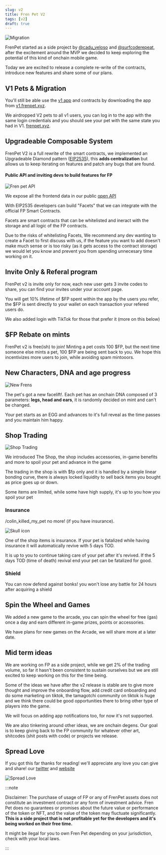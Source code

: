 ```yaml
---
slug: v2
title: Fren Pet V2
tags: [v2]
draft: true
---
```


![Migration](/img/blog/img22.png)

FrenPet started as a side project by [@cadu_veloso](https://twitter.com/cadu_veloso) and [@surfcoderepeat](https://twitter.com/surfcoderepeat), after the excitement around the MVP we decided to keep exploring the potential of this kind of onchain mobile game. 

Today we are excited to release a complete re-write of the contracts, introduce new features and share some of our plans.

## V1 Pets & Migration

You'll still be able use the [v1 app](https://v1.frenpet.xyz) and contracts by downloading the app from [v1.frenpet.xyz](https://v1.frenpet.xyz).

We airdropped V2 pets to all v1 users, you can log in to the app with the same login credentials and you should see your pet with the same state you had in V1. [frenpet.xyz](https://frenpet.xyz).


## Upgradeable Composable System

FrenPet V2 is a full rewrite of the smart contracts, we implemented an Upgradeable Diamond pattern ([EIP2535](https://eips.ethereum.org/EIPS/eip-2535)), this **adds centralization** but allows us to keep iterating on features and patch any bugs that are found.


#### Public API and inviting devs to build features for FP

![Fren pet API](/img/blog/api2.png)

We expose all the frontend data in our public [open API](https://api.frenpet.xyz/graphql)

With EIP2535 developers can build "Facets" that we can integrate with the official FP Smart Contracts.

Facets are smart contracts that can be whitelisted and ineract with the storage and all logic of the FP contracts.

Due to the risks of whitelisting Facets, We recommend any dev wanting to create a Facet to first discuss with us, if the feature you want to add doesn't make much sense or is too risky (as it gets access to the contract storage) we would let you know and prevent you from spending unnecesary time working on it.


## Invite Only & Referal program

FrenPet v2 is invite only for now, each new user gets 3 invite codes to share, you can find your invites under your account page.

You will get 10% lifetime of $FP spent within the app by the users you refer, the $FP is sent directly to your wallet on each transaction your refered users do.

We also added login with TikTok for those that prefer it (more on this below)

## $FP Rebate on mints

FrenPet v2 is free(ish) to join! Minting a pet costs 100 $FP, but the next time someone else mints a pet, 100 $FP are being sent back to you. We hope this incentivizes more users to join, while avoiding spam mintooors.


## New Characters, DNA and age progress

![New Frens](/img/blog/banner3.png)

The pet's got a new facelift!. Each pet has an onchain DNA composed of 3 parameters: **legs, head and ears**, it is randomly decided on mint and can't be changed. 

Your pet starts as an EGG and advances to it's full reveal as the time passes and you maintain him happy.

## Shop Trading

![Shop Trading](/img/blog/trade2.png)

We introduced The Shop, the shop includes accessories, in-game benefits and more to spoil your pet and advance in the game

The trading in the shop is with $fp only and it is handled by a simple linear bonding curve, there is always locked liquidity to sell back items you bought as price goes up or down.

Some items are limited, while some have high supply, it's up to you how you spoil your pet

### Insurance

/colin_killed_my_pet no more! (if you have insurance). 

![Skull icon](/img/blog/skull.png)

One of the shop items is insurance. If your pet is fatalized while having insurance it will automatically revive with 5 days TOD. 

It is up to you to continue taking care of your pet after it's revived. If the 5 days TOD (time of death) revival end your pet can be fatalized for good.

### Shield

You can now defend against bonks! you won't lose any battle for 24 hours after acquiring a shield


## Spin the Wheel and Games

We added a new game to the arcade, you can spin the wheel for free (gas) once a day and earn different in-game prizes, points or accessories.

We have plans for new games on the Arcade, we will share more at a later date.


## Mid term ideas

We are working on FP as a side project, while we get 2% of the trading volume, so far it hasn't been consistent to sustain ourselves but we are still excited to keep working on this for the time being.

Some of the ideas we have after the v2 release is stable are to give more thought and improve the onboarding flow, add credit card onboarding and do some marketing on tiktok, the tamagotchi community on tiktok is huge and we think there could be good opportunities there to bring other type of players into the game.

We will focus on adding app notifications too, for now it's not supported.

We are also tinkering around other ideas, we are onchain degens. Our goal is to keep giving back to the FP community for whatever other art, shitcodes (shit posts with code) or projects we release.


## Spread Love

If you got this far thanks for reading! we'll appreciate any love you can give and share! our [twitter](https://twitter.com/frenpetonbase) and [website](https://frenpet.xyz)

![Spread Love](/img/blog/heart.svg)


:::note

Disclaimer: The purchase of usage of FP or any of FrenPet assets does not constitute an investment contract or any form of investment advice. Fren Pet does no guarantees or promises about the future value or performance of the token or NFT, and the value of the token may fluctuate significantly. **This is a side project that is not profitable yet for the developers and it's being worked on their free time.**

It might be ilegal for you to own Fren Pet depending on your jurisdiction, check with your local laws.

:::









